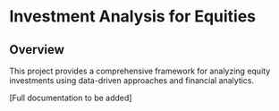 # Investment Analysis for Equities

## Overview
This project provides a comprehensive framework for analyzing equity investments using data-driven approaches and financial analytics.

[Full documentation to be added]
